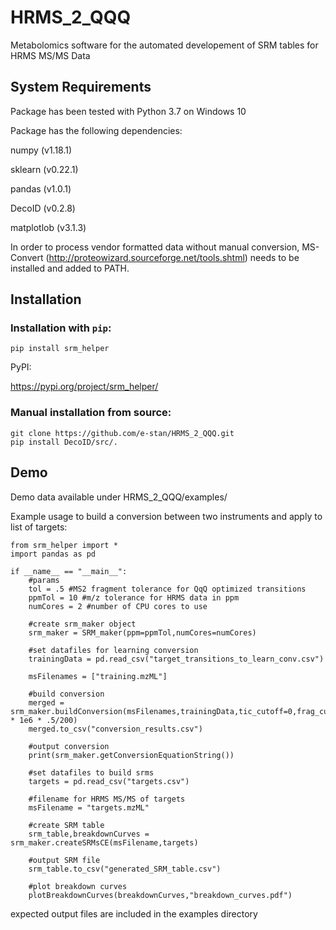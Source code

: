 # HRMS_2_QQQ

Metabolomics software for the automated developement of SRM tables for HRMS MS/MS Data

## System Requirements

Package has been tested with Python 3.7 on Windows 10

Package has the following dependencies:

numpy (v1.18.1)

sklearn (v0.22.1)

pandas (v1.0.1)

DecoID (v0.2.8)

matplotlob (v3.1.3)

In order to process vendor formatted data without manual conversion, MS-Convert (http://proteowizard.sourceforge.net/tools.shtml) needs to be installed and added to PATH. 

## Installation

### Installation with ```pip```:

```
pip install srm_helper
```
PyPI:

https://pypi.org/project/srm_helper/

### Manual installation from source:

```
git clone https://github.com/e-stan/HRMS_2_QQQ.git
pip install DecoID/src/.
```

## Demo

Demo data available under HRMS_2_QQQ/examples/

Example usage to build a conversion between two instruments and apply to list of targets:

```
from srm_helper import *
import pandas as pd

if __name__ == "__main__":
    #params
    tol = .5 #MS2 fragment tolerance for QqQ optimized transitions
    ppmTol = 10 #m/z tolerance for HRMS data in ppm
    numCores = 2 #number of CPU cores to use

    #create srm_maker object
    srm_maker = SRM_maker(ppm=ppmTol,numCores=numCores)

    #set datafiles for learning conversion
    trainingData = pd.read_csv("target_transitions_to_learn_conv.csv")
    
    msFilenames = ["training.mzML"]

    #build conversion
    merged = srm_maker.buildConversion(msFilenames,trainingData,tic_cutoff=0,frag_cutoff=0,frag_ppm_tolerance=2 * 1e6 * .5/200)
    merged.to_csv("conversion_results.csv")

    #output conversion
    print(srm_maker.getConversionEquationString())

    #set datafiles to build srms
    targets = pd.read_csv("targets.csv")

    #filename for HRMS MS/MS of targets
    msFilename = "targets.mzML"

    #create SRM table
    srm_table,breakdownCurves = srm_maker.createSRMsCE(msFilename,targets)

    #output SRM file
    srm_table.to_csv("generated_SRM_table.csv")

    #plot breakdown curves
    plotBreakdownCurves(breakdownCurves,"breakdown_curves.pdf")

```

expected output files are included in the examples directory




